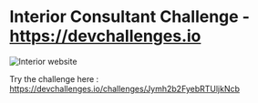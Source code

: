 # Interior Consultant Challenge - https://devchallenges.io

![Interior website](https://firebasestorage.googleapis.com/v0/b/devchallenges-1234.appspot.com/o/challengesDesigns%2FinteriorConsultantThumbnail.png?alt=media&token=fb5f8229-8eb9-4d70-b0d4-fbd2829a0cf0)

Try the challenge here : https://devchallenges.io/challenges/Jymh2b2FyebRTUljkNcb
